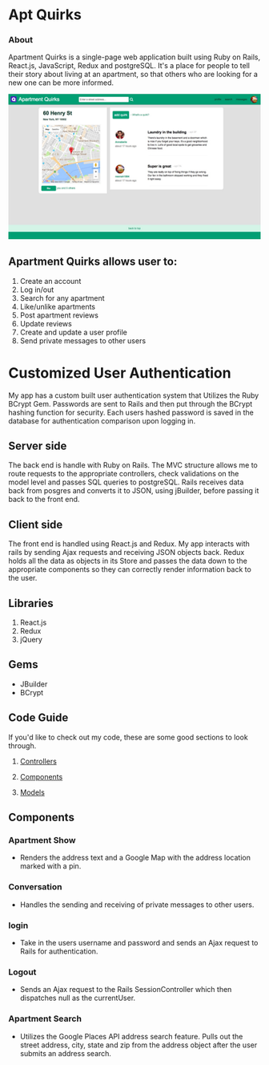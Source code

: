# Apt Quirks

### About

Apartment Quirks is a single-page web application built using Ruby on Rails, React.js, JavaScript, Redux and postgreSQL. It's a place for people to tell their story about living at an apartment, so that others who are looking for a new one can be more informed. 

![show page screenshot](https://github.com/Madhava-Hansen/AptQuirks/blob/master/app/assets/images/show_page_screen_shot.jpg)

## Apartment Quirks allows user to:

1. Create an account
2. Log in/out
3. Search for any apartment
4. Like/unlike apartments
5. Post apartment reviews
6. Update reviews
7. Create and update a user profile
8. Send private messages to other users

# Customized User Authentication

My app has a custom built user authentication system that Utilizes the Ruby BCrypt Gem. Passwords are sent to Rails and then put through the BCrypt hashing function for security. Each users hashed password is saved in the database for authentication comparison upon logging in.

## Server side
The back end is handle with Ruby on Rails. The MVC structure allows me to route requests to the appropriate controllers, check validations on the model level and passes SQL queries to postgreSQL. Rails receives data back from posgres and converts it to JSON, using jBuilder, before passing it back to the front end.

## Client side

The front end is handled using React.js and Redux. My app interacts with rails by sending Ajax requests and receiving JSON objects back. Redux holds all the data as objects in its Store and passes the data down to the appropriate components so they can correctly render information back to the user.

## Libraries

1. React.js
2. Redux
3. jQuery

## Gems
  * JBuilder
  * BCrypt

## Code Guide

If you'd like to check out my code, these are some good sections to look through.

1. [Controllers](https://github.com/Madhava-Hansen/AptQuirks/tree/master/app/controllers/api)

2. [Components](https://github.com/Madhava-Hansen/AptQuirks/tree/master/frontend/components)

3. [Models](https://github.com/Madhava-Hansen/AptQuirks/tree/master/app/models)


## Components

### Apartment Show
  * Renders the address text and a Google Map with the address location marked with a pin.
### Conversation
  * Handles the sending and receiving of private messages to other users.
### login
  * Take in the users username and password and sends an Ajax request to Rails for authentication.
### Logout
  * Sends an Ajax request to the Rails SessionController which then dispatches null as the currentUser.
### Apartment Search
  * Utilizes the Google Places API address search feature. Pulls out the street address, city, state and zip from the address object after the user submits an address search.
